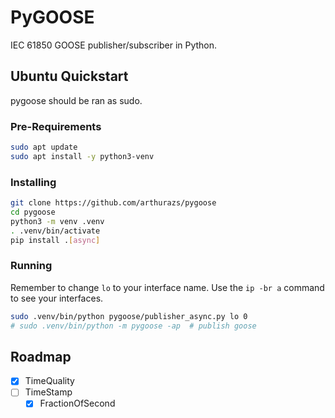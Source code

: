 # PyGOOSE

IEC 61850 GOOSE publisher/subscriber in Python.

## Ubuntu Quickstart

pygoose should be ran as sudo.

### Pre-Requirements

```bash
sudo apt update
sudo apt install -y python3-venv
```

### Installing

```bash
git clone https://github.com/arthurazs/pygoose
cd pygoose
python3 -m venv .venv
. .venv/bin/activate
pip install .[async]
```

### Running

Remember to change `lo` to your interface name. Use the `ip -br a` command to see your interfaces.

```bash
sudo .venv/bin/python pygoose/publisher_async.py lo 0
# sudo .venv/bin/python -m pygoose -ap  # publish goose 
```

## Roadmap

- [x] TimeQuality
- [ ] TimeStamp
  - [x] FractionOfSecond